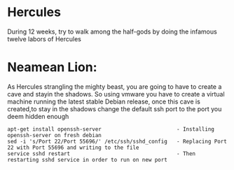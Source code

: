 # Hercules

  During 12 weeks, try to walk among the half-gods by doing the infamous twelve labors of Hercules

# Neamean Lion: 
  As Hercules strangling the mighty beast, you are going to have to create a cave and stayin the shadows.
So using vmware you have to create a virtual machine running the latest stable Debian release, once
this cave is created,to stay in the shadows change the default ssh port to the port you deem hidden enough

    apt-get install openssh-server                        - Installing openssh-server on fresh debian
    sed -i 's/Port 22/Port 55696/' /etc/ssh/sshd_config   - Replacing Port 22 with Port 55696 and writing to the file
    service sshd restart                                  - Then restarting sshd service in order to run on new port
